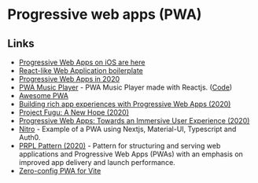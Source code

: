 # Progressive web apps (PWA)

## Links

- [Progressive Web Apps on iOS are here](https://medium.com/@firt/progressive-web-apps-on-ios-are-here-d00430dee3a7)
- [React-like Web Application boilerplate](https://github.com/cedeber/web-client-boilerplate)
- [Progressive Web Apps in 2020](https://medium.com/@firt/progressive-web-apps-in-2020-c15018c9931c)
- [PWA Music Player](https://playlist.iondrimbafilho.me/) - PWA Music Player made with Reactjs. ([Code](https://github.com/iondrimba/pwa-music-player))
- [Awesome PWA](https://github.com/hemanth/awesome-pwa)
- [Building rich app experiences with Progressive Web Apps (2020)](https://www.youtube.com/watch?v=y4p_QHZtMKM)
- [Project Fugu: A New Hope (2020)](https://joreteg.com/blog/project-fugu-a-new-hope)
- [Progressive Web Apps: Towards an Immersive User Experience (2020)](https://codeandpepper.com/progressive-web-apps-immersive-user-experience/)
- [Nitro](https://github.com/williamluke4/Nitro) - Example of a PWA using Nextjs, Material-UI, Typescript and Auth0.
- [PRPL Pattern (2020)](https://addyosmani.com/blog/prpl-pattern/) - Pattern for structuring and serving web applications and Progressive Web Apps (PWAs) with an emphasis on improved app delivery and launch performance.
- [Zero-config PWA for Vite](https://github.com/antfu/vite-plugin-pwa)
